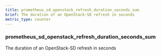 ```yaml
---
title: prometheus_sd_openstack_refresh_duration_seconds_sum
brief: The duration of an OpenStack-SD refresh in seconds
metric_type: counter
---
```

### prometheus_sd_openstack_refresh_duration_seconds_sum

The duration of an OpenStack-SD refresh in seconds